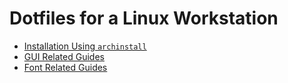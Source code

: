 # Dotfiles for a Linux Workstation

- [Installation Using `archinstall`](#)
- [GUI Related Guides](#)
- [Font Related Guides](#)
